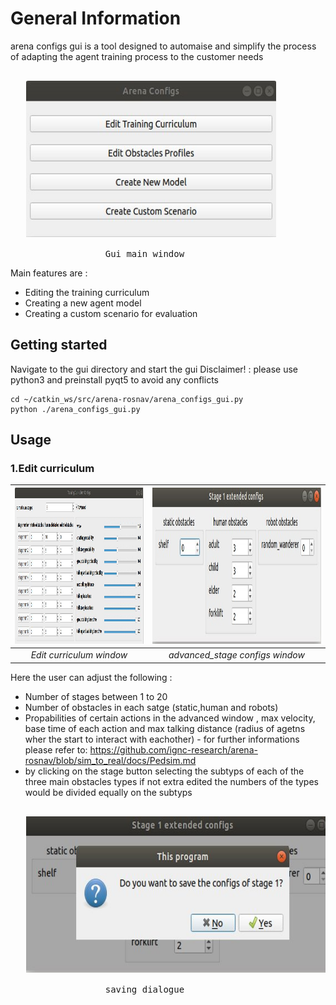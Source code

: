 # General Information
arena configs gui is a tool designed to automaise and simplify the process of adapting the agent training process to the customer needs 


 <pre>

   <img width="400" height="250" src="/img/main_gui.jpg"> 

                  Gui main window   
</pre>

Main features are : 
- Editing the training curriculum 
- Creating a new agent model
- Creating a custom scenario for evaluation


## Getting started
Navigate to the gui directory and start the gui 
Disclaimer! : please use python3 and preinstall pyqt5 to avoid any conflicts 
```
cd ~/catkin_ws/src/arena-rosnav/arena_configs_gui.py
python ./arena_configs_gui.py

```



## Usage

### 1.Edit curriculum 

| <img width="400" height="250" src="/img/edit_curriculum.jpg"> | <img width="500" height="250" src="/img/advanced_stage.jpg"> | 
|:--:|:--:|
| *Edit curriculum window* | *advanced_stage configs window*|


Here the user can adjust the following :
- Number of stages between 1 to 20 
- Number of obstacles in each satge (static,human and robots) 
- Propabilities of certain actions in the advanced window , max velocity, base time of each action and max talking distance (radius of agetns wher the start to interact with eachother) - for further informations please refer to: https://github.com/ignc-research/arena-rosnav/blob/sim_to_real/docs/Pedsim.md
- by clicking on the stage button selecting  the subtyps of  each of the three main obstacles types if not extra edited the  numbers of the types would  be divided equally on the subtyps



 <pre>

   <img width="550" height="250" src="/img/save-configs.jpg"> 

                  saving dialogue    
</pre>



